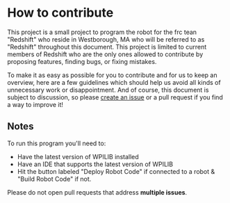 # How to contribute

This project is a small project to program the robot for the frc tean "Redshift" who reside in Westborough, MA who will be referred to as "Redshift" throughout this document. This project is limited to current members of Redshift who are the only ones allowed to contribute by proposing features, finding bugs, or fixing  mistakes.

To make it as easy as possible for you to contribute and for us to keep an overview, here are a few guidelines which should help us avoid all kinds of unnecessary work or disappointment. And of course, this document is subject to discussion, so please [create an issue](https://github.com/FRC4048/FRC2025_Java/issues/new?template=Blank+issue) or a pull request if you find a way to improve it!

## Notes

   To run this program you'll need to:

   - Have the latest version of WPILIB installed
   - Have an IDE that supports the latest version of WPILIB
   - Hit the button labeled "Deploy Robot Code" if connected to a robot & "Build Robot Code" if not.
   
   Please do not open pull requests that address **multiple issues**.
